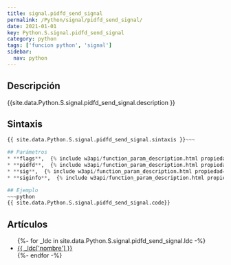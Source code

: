 ```yaml
---
title: signal.pidfd_send_signal
permalink: /Python/signal/pidfd_send_signal/
date: 2021-01-01
key: Python.S.signal.pidfd_send_signal
category: python
tags: ['funcion python', 'signal']
sidebar: 
  nav: python
---
```


## Descripción
{{site.data.Python.S.signal.pidfd_send_signal.description }}

## Sintaxis
~~~python
{{ site.data.Python.S.signal.pidfd_send_signal.sintaxis }}~~~

## Parámetros
* **flags**,  {% include w3api/function_param_description.html propiedad=site.data.Python.S.signal.pidfd_send_signal valor="flags" %}
* **pidfd**,  {% include w3api/function_param_description.html propiedad=site.data.Python.S.signal.pidfd_send_signal valor="pidfd" %}
* **sig**,  {% include w3api/function_param_description.html propiedad=site.data.Python.S.signal.pidfd_send_signal valor="sig" %}
* **siginfo**,  {% include w3api/function_param_description.html propiedad=site.data.Python.S.signal.pidfd_send_signal valor="siginfo" %}

## Ejemplo
~~~python
{{ site.data.Python.S.signal.pidfd_send_signal.code}}
~~~

## Artículos
<ul>
{%- for _ldc in site.data.Python.S.signal.pidfd_send_signal.ldc -%}
   <li>
       <a href="{{_ldc['url'] }}">{{ _ldc['nombre'] }}</a>
   </li>
{%- endfor -%}
</ul>
